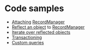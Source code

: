 # Code samples #

  * [Attaching](Attaching.md) [RecordManager](RecordManager.md)
  * [Reflect an object](Reflection.md) to [RecordManager](RecordManager.md)
  * [Iterate over reflected objects](Iterators.md)
  * [Transactioning](Transactioning.md)
  * [Custom queries](CustomQueries.md)